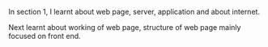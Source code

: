 In section 1, I learnt about web page, server, application and about internet. 

Next learnt about working of web page, structure of web page mainly focused on front end. 
